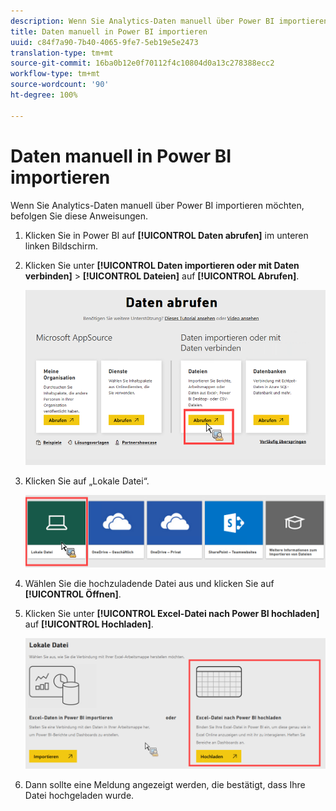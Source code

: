 ```yaml
---
description: Wenn Sie Analytics-Daten manuell über Power BI importieren möchten, befolgen Sie diese Anweisungen.
title: Daten manuell in Power BI importieren
uuid: c84f7a90-7b40-4065-9fe7-5eb19e5e2473
translation-type: tm+mt
source-git-commit: 16ba0b12e0f70112f4c10804d0a13c278388ecc2
workflow-type: tm+mt
source-wordcount: '90'
ht-degree: 100%

---
```



# Daten manuell in Power BI importieren

Wenn Sie Analytics-Daten manuell über Power BI importieren möchten, befolgen Sie diese Anweisungen.

1. Klicken Sie in Power BI auf **[!UICONTROL Daten abrufen]** im unteren linken Bildschirm.
1. Klicken Sie unter **[!UICONTROL Daten importieren oder mit Daten verbinden]** > **[!UICONTROL Dateien]** auf **[!UICONTROL Abrufen]**.

   ![](assets/get-data.png)

1. Klicken Sie auf „Lokale Datei“.

   ![](assets/local-file.png)

1. Wählen Sie die hochzuladende Datei aus und klicken Sie auf **[!UICONTROL Öffnen]**.
1. Klicken Sie unter **[!UICONTROL Excel-Datei nach Power BI hochladen]** auf **[!UICONTROL Hochladen]**.

   ![](assets/upload-excel-file.png)

1. Dann sollte eine Meldung angezeigt werden, die bestätigt, dass Ihre Datei hochgeladen wurde.


